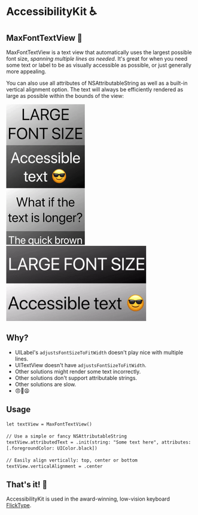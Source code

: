 # AccessibilityKit ♿️

## MaxFontTextView 🚀

MaxFontTextView is a text view that automatically uses the largest possible font size, _spanning multiple lines as needed_. It's great for when you need some text or label to be as visually accessible as possible, or just generally more appealing.

You can also use all attributes of NSAttributableString as well as a built-in vertical alignment option. The text will always be efficiently rendered as large as possible within the bounds of the view:

<img src="assets/textview-portrait.gif"> <img src="assets/textview-landscape.gif">

## Why?

- UILabel's `adjustsFontSizeToFitWidth` doesn't play nice with multiple lines.
- UITextView doesn't have `adjustsFontSizeToFitWidth`.
- Other solutions might render some text incorrectly.
- Other solutions don't support attributable strings.
- Other solutions are slow.
- 😠😤😩

## Usage

```
let textView = MaxFontTextView()

// Use a simple or fancy NSAttributableString
textView.attributedText = .init(string: "Some text here", attributes: [.foregroundColor: UIColor.black])

// Easily align vertically: top, center or bottom
textView.verticalAlignment = .center

```

## That's it! 👏

AccessibilityKit is used in the award-winning, low-vision keyboard [FlickType](https://www.flicktype.com).
